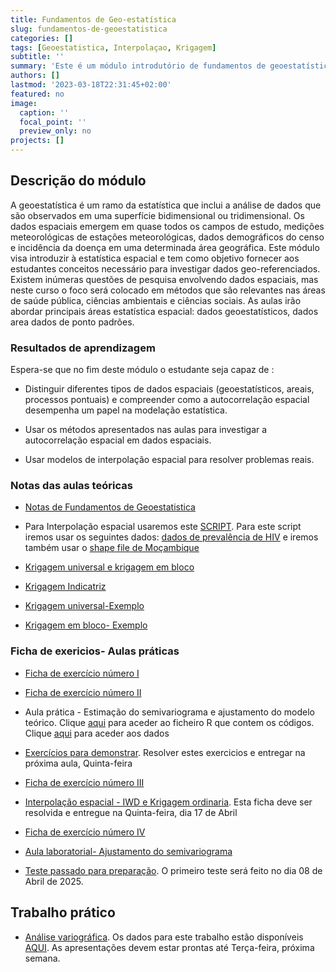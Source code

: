 ```yaml
---
title: Fundamentos de Geo-estatística
slug: fundamentos-de-geoestatistica
categories: []
tags: [Geoestatistica, Interpolaçao, Krigagem]
subtitle: ''
summary: 'Este é um módulo introdutório de fundamentos de geoestatística para estudantes de licenciatura em Estatística'
authors: []
lastmod: '2023-03-18T22:31:45+02:00'
featured: no
image:
  caption: ''
  focal_point: ''
  preview_only: no
projects: []
---
```


## Descrição do módulo

A geoestatística é um ramo da estatística que inclui a análise de dados que são observados em uma superfície bidimensional ou tridimensional. Os dados espaciais emergem em quase todos os campos de estudo, medições meteorológicas de estações meteorológicas, dados demográficos do censo e incidência da doença em uma determinada área geográfica. Este módulo visa introduzir à estatística espacial e tem como objetivo fornecer aos estudantes conceitos  necessário para investigar dados  geo-referenciados. Existem inúmeras questões de pesquisa envolvendo dados espaciais, mas neste curso o foco será colocado em métodos que são relevantes nas áreas de saúde pública, ciências ambientais e ciências sociais. As aulas irão abordar principais áreas estatística espacial: dados geoestatísticos, dados area dados de ponto padrões.


### Resultados de aprendizagem

Espera-se que no fim deste módulo o estudante seja capaz de :

- Distinguir diferentes tipos de dados espaciais (geoestatísticos, areais, processos pontuais) e compreender como a autocorrelação espacial desempenha um papel na modelação estatística.

- Usar os métodos apresentados nas aulas para investigar a autocorrelação espacial em dados espaciais.

- Usar modelos de interpolação espacial para resolver problemas reais. 


### Notas das aulas teóricas

- [Notas de Fundamentos de Geoestatistica](FG2019.pdf)

- Para Interpolação espacial usaremos este [SCRIPT](Interpolacao_Espacial.R). Para este script iremos usar os seguintes dados: [dados de prevalência de HIV](hiv_prev.csv) e iremos também usar o [shape file de Moçambique](Shape_Moz.zip) 

- [Krigagem universal e krigagem em bloco](Krigagem_Universal.pdf)

- [Krigagem Indicatriz](Krigagem_Indicatriz.pdf)

- [Krigagem universal-Exemplo](Krigagem_Universal_Exemplo.pdf)

- [Krigagem em bloco- Exemplo](Exemplo_Krigagem_Bloco.pdf)





### Ficha de exericios- Aulas práticas

- [Ficha de exercício número I](Ficha1.pdf)

- [Ficha de exercício número II](Exercicios_FG.pdf)

- Aula prática - Estimação do semivariograma e ajustamento do modelo teórico. Clique [aqui](Variograma.R) para aceder ao ficheiro R que contem os códigos. Clique [aqui](ph_data.txt) para aceder aos dados

- [Exercícios para demonstrar](Ficha_de_Exercicio_Demostracao.pdf). Resolver estes exercicios e entregar na próxima aula, Quinta-feira

- [Ficha de exercício número III](Krigagem_exercicios.pdf)

- [Interpolação espacial - IWD e Krigagem ordinaria](Ficha_de_Exercicio_Krigagem.pdf). Esta ficha deve ser resolvida e entregue na Quinta-feira, dia 17 de Abril

- [Ficha de exercício número IV](Krigagem_pratica.pdf)

- [Aula laboratorial- Ajustamento do semivariograma](AULA_PRATICA_LAB_FG.R)

- [Teste passado para preparação](Teste1_2018.pdf).  O primeiro teste será feito no dia 08 de Abril de 2025. 


## Trabalho prático

- [Análise variográfica](Trabalho_pratico_2025.pdf). Os dados para este trabalho estão disponíveis [AQUI](Dados_Variogram.pdf). As apresentações devem estar prontas até Terça-feira, próxima semana. 

  

  









